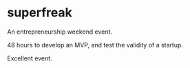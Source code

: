 superfreak
==========

An entrepreneurship weekend event.

48 hours to develop an MVP, and test the validity of a startup.

Excellent event.
